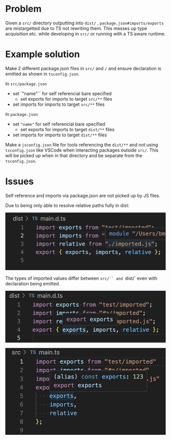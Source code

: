 # Problem

Given a `src/` directory outputting into `dist/` , `package.json#imports/exports` are mistargetted due to TS not rewriting them. This messes up type acquisition etc. while developing in `src/` or running with a TS aware runtime.

# Example solution

Make 2 different package.json files in `src/` and `/` and ensure declaration is emitted as shown in `tsconfig.json`.

In `src/package.json` 
* set `"name"`` for self referencial bare specified
    * set exports for imports to target `src/**` files
* set imports for imports to target `src/**` files

In `package.json`
* set `"name"` for self referencial bare specified
    * set exports for imports to target `dist/**` files
* set imports for imports to target `dist/**` files

Make a `jsconfig.json` file for tools referencing the `dist/**` and not using `tsconfig.json` like VSCode when interacting packages outside `src/`. This will be picked up when in that directory and be separate from the `tsconfig.json`.

# Issues

Self reference and imports via package.json are not picked up by JS files.

Due to being only able to resolve relative paths fully in dist:

![resolved path of dist directory relative import](./img-dist-path-known.png)

The types of imported values differ between `src/`` and `dist/` even with declaration being emitted.

![dist unable to find exported value](./img-dist-export-unknown.png)

![src able to find exported value](./img-src-export-known.png)

